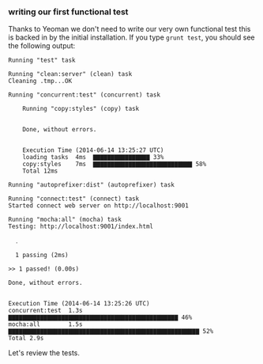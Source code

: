 ### writing our first functional test ###
Thanks to Yeoman we don't need to write our very own functional test this is backed in by the initial installation. If you type `grunt test`, you should see the following output:

	Running "test" task

	Running "clean:server" (clean) task
	Cleaning .tmp...OK

	Running "concurrent:test" (concurrent) task
    
    	Running "copy:styles" (copy) task
    
    
    	Done, without errors.
    
    
    	Execution Time (2014-06-14 13:25:27 UTC)
    	loading tasks  4ms  ▇▇▇▇▇▇▇▇▇▇▇▇▇▇▇▇ 33%
    	copy:styles    7ms  ▇▇▇▇▇▇▇▇▇▇▇▇▇▇▇▇▇▇▇▇▇▇▇▇▇▇▇▇ 58%
    	Total 12ms
    
	Running "autoprefixer:dist" (autoprefixer) task

	Running "connect:test" (connect) task
	Started connect web server on http://localhost:9001

	Running "mocha:all" (mocha) task
	Testing: http://localhost:9001/index.html

	  ․
	
	  1 passing (2ms)

	>> 1 passed! (0.00s)

	Done, without errors.


	Execution Time (2014-06-14 13:25:26 UTC)
	concurrent:test  1.3s  ▇▇▇▇▇▇▇▇▇▇▇▇▇▇▇▇▇▇▇▇▇▇▇▇▇▇▇▇▇▇▇▇▇▇▇▇▇▇▇▇▇▇▇▇▇▇▇▇ 46%
	mocha:all        1.5s  ▇▇▇▇▇▇▇▇▇▇▇▇▇▇▇▇▇▇▇▇▇▇▇▇▇▇▇▇▇▇▇▇▇▇▇▇▇▇▇▇▇▇▇▇▇▇▇▇▇▇▇▇▇▇ 52%
	Total 2.9s

Let's review the tests. 

